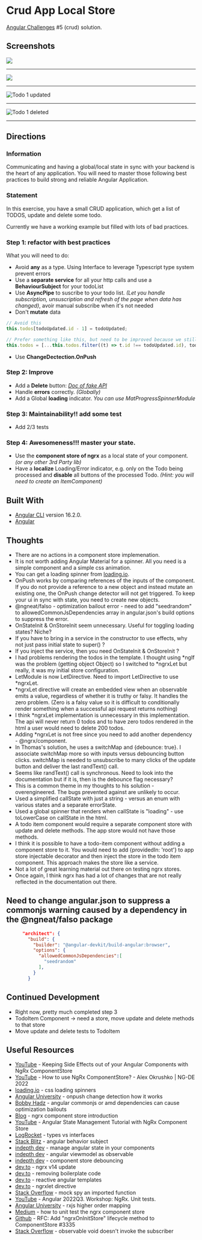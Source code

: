 # Crud App Local Store

[Angular Challenges](https://github.com/tomalaforge/angular-challenges) #5 (crud) solution.

## Screenshots

![](screenshots/crud-app-local-store-1.png)

***

![](screenshots/crud-app-local-store-2.png)

***

![](screenshots/crud-app-local-store-3.png "Todo 1 updated")

***

![](screenshots/crud-app-local-store-4.png "Todo 1 deleted")

***

## Directions

### Information

Communicating and having a global/local state in sync with your backend is the heart of any application. You will need to master those following best practices to build strong and reliable Angular Application.

### Statement

In this exercise, you have a small CRUD application, which get a list of TODOS, update and delete some todo.

Currently we have a working example but filled with lots of bad practices.

### Step 1: refactor with best practices

What you will need to do:

- Avoid **any** as a type. Using Interface to leverage Typescript type system prevent errors
- Use a **separate service** for all your http calls and use a **BehaviourSubject** for your todoList
- Use **AsyncPipe** to suscribe to your todo list. _(Let you handle subscription, unsuscription and refresh of the page when data has changed)_, avoir manual subscribe when it's not needed
- Don't **mutate** data

```typescript
// Avoid this
this.todos[todoUpdated.id - 1] = todoUpdated;

// Prefer something like this, but need to be improved because we still want the same order
this.todos = [...this.todos.filter((t) => t.id !== todoUpdated.id), todoUpdated];
```

- Use **ChangeDectection.OnPush**

### Step 2: Improve

- Add a **Delete** button: _<a href="https://jsonplaceholder.typicode.com/" target="_blank">Doc of fake API</a>_
- Handle **errors** correctly. _(Globally)_
- Add a Global **loading** indicator. _You can use MatProgressSpinnerModule_

### Step 3: Maintainability!! add some test

- Add 2/3 tests

### Step 4: Awesomeness!!! master your state.

- Use the **component store of ngrx** as a local state of your component. _(or any other 3rd Party lib)_
- Have a **localize** Loading/Error indicator, e.g. only on the Todo being processed and **disable** all buttons of the processed Todo. _(Hint: you will need to create an ItemComponent)_

## Built With

- [Angular CLI](https://github.com/angular/angular-cli) version 16.2.0.
- [Angular](https://angular.io)

## Thoughts

- There are no actions in a component store implemenation.
- It is not worth adding Angular Material for a spinner.  All you need is a simple component and a simple css animation.
- You can get a loading spinner from [loading.io](https://loading.io/css/).   
- OnPush works by comparing references of the inputs of the component.  If you do not provide a reference to a new object and instead mutate an existing one, the OnPush change detector will not get triggered.  To keep your ui in sync with state, you need to create new objects.  
- @ngneat/falso - optimization bailout error - need to add "seedrandom" to allowedCommonJsDependencies array in angular.json's build options to suppress the error.
- OnStateInit & OnStoreInit seem unnecessary.  Useful for toggling loading states? Niche? 
- If you have to bring in a service in the constructor to use effects, why not just pass initial state to super() ?  
- If you inject the service, then you need OnStateInit & OnStoreInit ? 
- I had problems rendering the todos in the template.  I thought using *ngIf was the problem (getting object Object) so I switched to *ngrxLet but really, it was my initial store configuration.  
- LetModule is now LetDirective.  Need to import LetDirective to use *ngrxLet.
- *ngrxLet directive will create an embedded view when an observable emits a value, regardless of whether it is truthy or falsy. It handles the zero problem. (Zero is a falsy value so it is difficult to conditionally render something when a successful api request returns nothing) 
- I think *ngrxLet implementation is unnecessary in this implementation.  The api will never return 0 todos and to have zero todos rendered in the html a user would need to delete 200 todos.   
- Adding *ngrxLet is not free since you need to add another dependency - @ngrx/component.  
- In Thomas's solution, he uses a switchMap and {debounce: true}.  I associate switchMap more so with inputs versus debouncing button clicks.  switchMap is needed to unsubscribe to many clicks of the update button and deliver the last randText() call.  
- Seems like randText() call is synchronous.  Need to look into the documentation but if it is, then is the debounce flag necessary?
- This is a common theme in my thoughts to his solution - overengineered.  The bugs prevented against are unlikely to occur.  
- Used a simplified callState with just a string - versus an enum with various states and a separate errorState.
- Used a global spinner that renders when callState is "loading" - use toLowerCase on callState in the html.  
- A todo item component would require a separate component store with update and delete methods.  The app store would not have those methods.  
- I think it is possible to have a todo-item component without adding a component store to it.  You would need to add {providedIn: 'root'} to app store injectable decorator and then inject the store in the todo item component.  This approach makes the store like a service.  
- Not a lot of great learning material out there on testing ngrx stores.
- Once again, I think ngrx has had a lot of changes that are not really reflected in the documentation out there.  

## Need to change angular.json to suppress a commonjs warning caused by a dependency in the @ngneat/falso package

```json
      "architect": {
        "build": {
          "builder": "@angular-devkit/build-angular:browser",
          "options": {
            "allowedCommonJsDependencies":[
              "seedrandom"
            ],
          }
        }
```

## Continued Development

- Right now, pretty much completed step 3
- TodoItem Component -> need a store, move update and delete methods to that store
- Move update and delete tests to TodoItem

## Useful Resources

- [YouTube](https://www.youtube.com/watch?v=qRAhe06UhM4) - Keeping Side Effects out of your Angular Components with NgRx ComponentStore
- [YouTube](https://www.youtube.com/watch?v=xPmtsD5LRqQ) - How to use NgRx ComponentStore? - Alex Okrushko | NG-DE 2022
- [loading.io](https://loading.io/css/) - css loading spinners
- [Angular University](https://blog.angular-university.io/onpush-change-detection-how-it-works/) - onpush change detection how it works
- [Bobby Hadz](https://bobbyhadz.com/blog/angular-commonjs-or-amd-dependencies-can-cause-optimization-bailouts#:~:text=The%20Angular%20warning%20%22CommonJS%20or,json%20file.) - angular commonjs or amd dependencies can cause optimization bailouts
- [Blog](https://medium.com/ngconf/using-ngrx-component-store-introduction-7787ce250edc) - ngrx component store introduction
- [YouTube](https://www.youtube.com/watch?v=r0Rzt4lQ0T0) - Angular State Management Tutorial with NgRx Component Store
- [LogRocket](https://blog.logrocket.com/types-vs-interfaces-typescript/#:~:text=In%20summary%2C%20interfaces%20will%20detect,type%20aliases%20should%20be%20used.) - types vs interfaces
- [Stack Blitz](https://stackblitz.com/edit/angular-behaviorsubject-todo?file=app%2Fchild%2Fchild.component.ts) - angular behavior subject
- [indepth dev](https://indepth.dev/posts/1408/how-to-manage-angular-state-in-your-components) - manage angular state in your components
- [indepth dev](https://indepth.dev/posts/1171/angular-viewmodel-as-observable) - angular viewmodel as observable
- [indepth dev](https://indepth.dev/posts/1372/ngrx-component-store-debouncing) - component store debouncing
- [dev.to](https://dev.to/ngrx/announcing-ngrx-v14-action-groups-componentstore-lifecycle-hooks-eslint-package-revamped-ngrx-component-and-more-18ck) - ngrx v14 update
- [dev.to](https://dev.to/this-is-angular/removing-boilerplate-code-in-ngrx-component-store-1f83) - removing boilerplate code
- [dev.to](https://dev.to/ngrx/building-reactive-angular-templates-with-ngrx-component-4m1e) - reactive angular templates
- [dev.to](https://dev.to/nickraphael/with-the-ngrxlet-directive-we-could-get-rid-of-that-ngif-trick-that-we-lovehated-20m4) - ngrxlet directive
- [Stack Overflow](https://stackoverflow.com/questions/50605327/how-to-mock-spy-an-imported-function-in-angular-unit-testing) - mock spy an imported function
- [YouTube](https://www.youtube.com/watch?v=DCw-JBll2u0) - Angular 2022Q3. Workshop: NgRx. Unit tests.
- [Angular University](https://blog.angular-university.io/rxjs-higher-order-mapping/) - rxjs higher order mapping
- [Medium](https://medium.com/@rogerg93/how-to-unit-test-the-ngrx-component-store-in-angular-3ad395a21cbd) - how to unit test the ngrx component store
- [Github](https://github.com/ngrx/platform/discussions/3335) - RFC: Add "ngrxOnInitStore" lifecycle method to ComponentStore #3335
- [Stack Overflow](https://stackoverflow.com/questions/61446014/observablevoid-doesnt-invoke-the-subscriber) - observable void doesn't invoke the subscriber